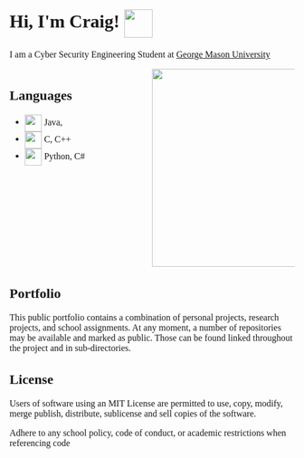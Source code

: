 <div style="font-family: Consolas; font-size: 16px;">

<!-- Lead Section -->

<h1> 
    Hi, I'm Craig!
    <img align="center" src="https://media1.giphy.com/media/v1.Y2lkPTc5MGI3NjExbTVhemg4MG1mbDlkaGF4NWtsYWJhdHdzZnZlY3gx         cmZ2aHd1ZWMxdSZlcD12MV9pbnRlcm5hbF9naWZfYnlfaWQmY3Q9cw/kH1DBkPNyZPOk0BxrM/giphy.gif" width="50">
</h1>


<p>I am a Cyber Security Engineering Student at <a href="https://www.gmu.edu">George Mason University</a>




<!-- Portfolio Information -->

<style>
.column {
  float: left;
  width: 50%;
}

.row:after {
  content: "";
  display: table;
  clear: both;
}
</style>

<div class="row">
    <div class="column">
        <h2>Languages</h2>
        <ul>
            <li> 
                <img align="center" src="https://seeklogo.com/images/J/java-logo-7833D1D21A-seeklogo.com.png" width="30">
                Java, 
            <li>
                <img align="center" src="https://seeklogo.com/images/C/c-language-logo-CE0F92E683-seeklogo.com.png" width="30">
                C, C++
            <li> 
                <img align="center" src="https://seeklogo.com/images/P/python-logo-A32636CAA3-seeklogo.com.png" width="30">
                Python, C#
        </ul>
    </div>
    <div class="column">
        <img src="https://imgur.com/xgFfe17.png" width="350">
    </div>
</div>

## Portfolio

<p>This public portfolio contains a combination of personal projects, research projects, and school assignments.
At any moment, a number of repositories may be available and marked as public. Those can be found linked throughout the project and in sub-directories. </p>

<!-- Licensing -->

## License

<p>Users of software using an MIT License are permitted to use, copy, modify, merge publish, distribute, sublicense and sell copies of the software.</p>
<p>Adhere to any school policy, code of conduct, or academic restrictions when referencing code</p>
</div>
